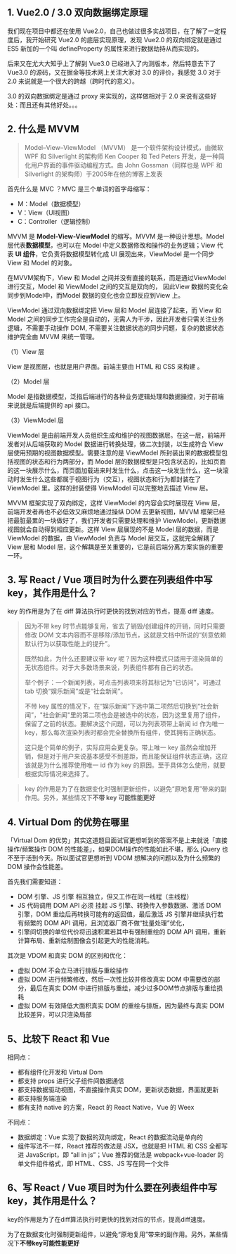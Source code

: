 ## 1. Vue2.0 / 3.0 双向数据绑定原理

我们现在项目中都还在使用 Vue2.0，自己也做过很多实战项目，在了解了一定程度后，我开始研究 Vue2.0 的底层实现原理，发现 Vue2.0 的双向绑定就是通过 ES5 新加的一个叫 defineProperty 的属性来进行数据劫持从而实现的。

后来又在尤大大知乎上了解到 Vue3.0 已经进入了内测版本，然后特意去下了 Vue3.0 的源码，又在掘金等技术网上关注大家对 3.0 的评价，我感觉 3.0 对于 2.0 来说就是一个很大的跨越（跨时代的意义）。

3.0 的双向数据绑定是通过 proxy 来实现的，这样做相对于 2.0 来说有这些好处：而且还有其他好处。。。

## 2. 什么是 MVVM

> Model–View–ViewModel （MVVM） 是一个软件架构设计模式，由微软 WPF 和 Silverlight 的架构师 Ken Cooper 和 Ted Peters 开发，是一种简化用户界面的事件驱动编程方式。由 John Gossman（同样也是 WPF 和 Silverlight 的架构师）于2005年在他的博客上发表

首先什么是 MVC ？MVC 是三个单词的首字母缩写：

- M：Model（数据模型）
- V：View（UI视图）
- C：Controller（逻辑控制）

MVVM 是 **Model-View-ViewModel** 的缩写。MVVM 是一种设计思想。Model 层代表**数据模型**，也可以在 Model 中定义数据修改和操作的业务逻辑；View 代表 **UI 组件**，它负责将数据模型转化成 UI 展现出来，ViewModel 是一个同步 View 和 Model 的对象。

在MVVM架构下，View 和 Model 之间并没有直接的联系，而是通过ViewModel进行交互，Model 和 ViewModel 之间的交互是双向的， 因此View 数据的变化会同步到Model中，而Model 数据的变化也会立即反应到View 上。

ViewModel 通过双向数据绑定把 View 层和 Model 层连接了起来，而 View 和 Model 之间的同步工作完全是自动的，无需人为干涉，因此开发者只需关注业务逻辑，不需要手动操作 DOM, 不需要关注数据状态的同步问题，复杂的数据状态维护完全由 MVVM 来统一管理。



（1）View 层

View 是视图层，也就是用户界面。前端主要由 HTML 和 CSS 来构建 。

（2）Model 层

Model 是指数据模型，泛指后端进行的各种业务逻辑处理和数据操控，对于前端来说就是后端提供的 api 接口。

（3）ViewModel 层

ViewModel 是由前端开发人员组织生成和维护的视图数据层。在这一层，前端开发者对从后端获取的 Model 数据进行转换处理，做二次封装，以生成符合 View 层使用预期的视图数据模型。需要注意的是 ViewModel 所封装出来的数据模型包括视图的状态和行为两部分，而 Model 层的数据模型是只包含状态的，比如页面的这一块展示什么，而页面加载进来时发生什么，点击这一块发生什么，这一块滚动时发生什么这些都属于视图行为（交互），视图状态和行为都封装在了 ViewModel 里。这样的封装使得 ViewModel 可以完整地去描述 View 层。

MVVM 框架实现了双向绑定，这样 ViewModel 的内容会实时展现在 View 层，前端开发者再也不必低效又麻烦地通过操纵 DOM 去更新视图，MVVM 框架已经把最脏最累的一块做好了，我们开发者只需要处理和维护 ViewModel，更新数据视图就会自动得到相应更新。这样 View 层展现的不是 Model 层的数据，而是 ViewModel 的数据，由 ViewModel 负责与 Model 层交互，这就完全解耦了 View 层和 Model 层，这个解耦是至关重要的，它是前后端分离方案实施的重要一环。

## 3. 写 React / Vue 项目时为什么要在列表组件中写 key，其作用是什么？

key 的作用是为了在 diff 算法执行时更快的找到对应的节点，提高 diff 速度。

> 因为不带 key 时节点能够复用，省去了销毁/创建组件的开销，同时只需要修改 DOM 文本内容而不是移除/添加节点，这就是文档中所说的“刻意依赖默认行为以获取性能上的提升”。
>
> 既然如此，为什么还要建议带 key 呢？因为这种模式只适用于渲染简单的无状态组件。对于大多数场景来说，列表组件都有自己的状态。
>
> 举个例子：一个新闻列表，可点击列表项来将其标记为"已访问"，可通过 tab 切换“娱乐新闻”或是“社会新闻”。
>
> 不带 key 属性的情况下，在“娱乐新闻”下选中第二项然后切换到“社会新闻”，"社会新闻"里的第二项也会是被选中的状态，因为这里复用了组件，保留了之前的状态。要解决这个问题，可以为列表项带上新闻 id 作为唯一 key，那么每次渲染列表时都会完全替换所有组件，使其拥有正确状态。
>
> 这只是个简单的例子，实际应用会更复杂。带上唯一 key 虽然会增加开销，但是对于用户来说基本感受不到差距，而且能保证组件状态正确，这应该就是为什么推荐使用唯一 id 作为 key 的原因。至于具体怎么使用，就要根据实际情况来选择了。

> key 的作用是为了在数据变化时强制更新组件，以避免“原地复用”带来的副作用。另外，某些情况下**不带 key 可能性能更好**

## 4. Virtual Dom 的优势在哪里

「Virtual Dom 的优势」其实这道题目面试官更想听到的答案不是上来就说「直接操作/频繁操作 DOM 的性能差」，如果DOM操作的性能如此不堪，那么 jQuery 也不至于活到今天。所以面试官更想听到 VDOM 想解决的问题以及为什么频繁的 DOM 操作会性能差。

首先我们需要知道：

- DOM 引擎、JS 引擎 相互独立，但又工作在同一线程（主线程）
- JS 代码调用 DOM API 必须 挂起 JS 引擎、转换传入参数数据、激活 DOM 引擎，DOM 重绘后再转换可能有的返回值，最后激活 JS 引擎并继续执行若有频繁的 DOM API 调用，且浏览器厂商不做“批量处理”优化，
- 引擎间切换的单位代价将迅速积累若其中有强制重绘的 DOM API 调用，重新计算布局、重新绘制图像会引起更大的性能消耗。

其次是 VDOM 和真实 DOM 的区别和优化：

- 虚拟 DOM 不会立马进行排版与重绘操作
- 虚拟 DOM 进行频繁修改，然后一次性比较并修改真实 DOM 中需要改的部分，最后在真实 DOM 中进行排版与重绘，减少过多DOM节点排版与重绘损耗
- 虚拟 DOM 有效降低大面积真实 DOM 的重绘与排版，因为最终与真实 DOM 比较差异，可以只渲染局部

## 5、比较下 React 和 Vue

相同点：

- 都有组件化开发和 Virtual Dom
- 都支持 props 进行父子组件间数据通信
- 都支持数据驱动视图，不直接操作真实 DOM，更新状态数据，界面就更新
- 都支持服务端渲染
- 都有支持 native 的方案，React 的 React Native，Vue 的 Weex

不同点：

- 数据绑定：Vue 实现了数据的双向绑定，React 的数据流动是单向的
- 组件写法不一样，React 推荐的做法是 JSX，也就是把 HTML 和 CSS 全都写进 JavaScript，即 “all in js”；Vue 推荐的做法是 webpack+vue-loader 的单文件组件格式，即 HTML、CSS、JS 写在同一个文件

## 6、写 React / Vue 项目时为什么要在列表组件中写 key，其作用是什么？

key的作用是为了在diff算法执行时更快的找到对应的节点，提高diff速度。

为了在数据变化时强制更新组件，以避免“原地复用”带来的副作用。另外，某些情况下**不带key可能性能更好**

